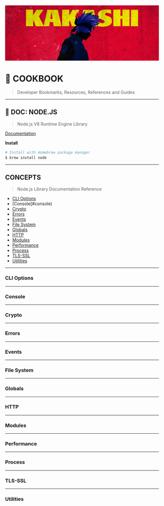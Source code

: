 ![0xKakashi](../banner.png)

# 📔 COOKBOOK

> Developer Bookmarks, Resources, References and Guides

---

## 📄 DOC: NODE.JS

> Node.js V8 Runtime Engine Library

[Documentation](https://nodejs.org/docs/)

__Install__

```bash
# Install with Homebrew package manager
$ brew install node
```

---

## CONCEPTS

> Node.js Library Documentation Reference

* [CLI Options](#cli-options)
* [Console[#console)
* [Crypto](#crypto)
* [Errors](#errors)
* [Events](#events)
* [File System](#file-system)
* [Globals](#globals)
* [HTTP](#http)
* [Modules](#modules)
* [Performance](#performance)
* [Process](#process)
* [TLS-SSL](#tls-ssl)
* [Utilities](#utilities)

---

### CLI Options

---

### Console

---

### Crypto

---

### Errors

---

### Events

---

### File System

---

### Globals

---

### HTTP

---

### Modules

---

### Performance

---

### Process

---

### TLS-SSL

---

### Utilities
